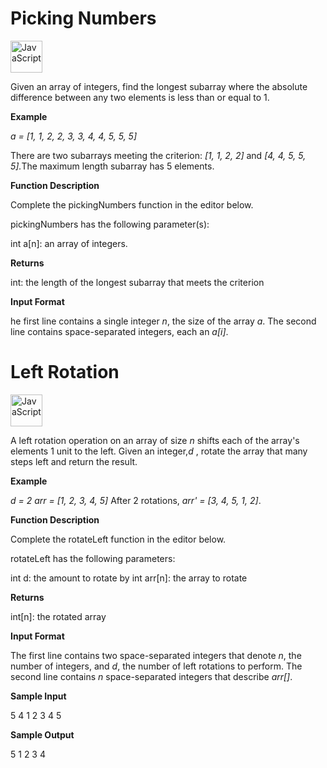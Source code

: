 # Picking Numbers
<a href="https://developer.mozilla.org/en-US/docs/Web/JavaScript" title="JavaScript"><img src="https://github.com/get-icon/geticon/raw/master/icons/javascript.svg" alt="JavaScript" width="51px" height="51px"></a>

Given an array of integers, find the longest subarray where the absolute difference between any two elements is less than or equal to 1.

<b>Example</b>

<em>a = [1, 1, 2, 2, 3, 3, 4, 4, 5, 5, 5]</em>

There are two subarrays meeting the criterion: <em>[1, 1, 2, 2]</em> and <em>[4, 4, 5, 5, 5].</em>The maximum length subarray has 5 elements.

<b>Function Description</b>

Complete the pickingNumbers function in the editor below.

pickingNumbers has the following parameter(s):

int a[n]: an array of integers.

<b>Returns</b>

int: the length of the longest subarray that meets the criterion

<b>Input Format</b>

he first line contains a single integer <em>n</em>, the size of the array <em>a</em>.
The second line contains  space-separated integers, each an <em>a[i]</em>.

# Left Rotation
<a href="https://developer.mozilla.org/en-US/docs/Web/JavaScript" title="JavaScript"><img src="https://github.com/get-icon/geticon/raw/master/icons/javascript.svg" alt="JavaScript" width="51px" height="51px"></a>

A left rotation operation on an array of size <em>n</em> shifts each of the array's elements 1 unit to the left. Given an integer,<em>d</em> , rotate the array that many steps left and return the result.

<b>Example</b>

<em>d = 2</em>
<em>arr = [1, 2, 3, 4, 5]</em>
After 2 rotations, <em>arr' = [3, 4, 5, 1, 2]</em>.

<b>Function Description</b>

Complete the rotateLeft function in the editor below.

rotateLeft has the following parameters:

int d: the amount to rotate by
int arr[n]: the array to rotate

<b>Returns</b>

int[n]: the rotated array

<b>Input Format</b>

The first line contains two space-separated integers that denote <em>n</em>, the number of integers, and <em>d</em>, the number of left rotations to perform.
The second line contains <em>n</em> space-separated integers that describe <em>arr[]</em>.

<b>Sample Input</b>

5 4
1 2 3 4 5

<b>Sample Output</b>

5 1 2 3 4
